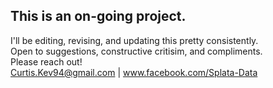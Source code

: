 ## This is an on-going project.
I'll be editing, revising, and updating this pretty consistently.\
Open to suggestions, constructive critisim, and compliments.\
Please reach out!\
Curtis.Kev94@gmail.com | www.facebook.com/Splata-Data
